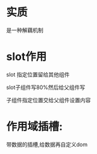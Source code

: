 
# 实质

是一种解藕机制

# slot作用

  slot 指定位置留给其他组件

  slot子组件写80%然后给父组件写

  子组件指定位置交给父组件设置内容


# 作用域插槽:

带数据的插槽,给数据再自定义dom
